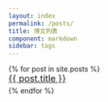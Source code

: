 ```yaml
---
layout: index
permalink: /posts/
title: 博文列表
component: markdown
sidebar: tags
---
```

<style type="text/css">
.main-container {
  margin-top: 32px;
}
ul.list-unstyled#posts-archive-list{
  padding-left: 0;
}
div.post-prefix {
  display: inline;
}
@media(max-width: 1024px){
  div.post-prefix{
    display: none;
  }
}
  .sticky h4 {
    font-size: 26px;
  }
  .sticky {
    font-size: 18px;
    margin-top: 35px;
    margin-bottom: 35px;
  }
  #posts-archive-list li {
    font-size: 18px;
    margin-bottom: 5px;
    list-style: none;
  }
  #posts-archive-list li .disqus-comment-count{
    font-size: .8em;
  }
  .display-icon {
    display: inline-block;
    width: 2em;
    text-align: center;
  }
</style>

<ul class="list-unstyled" id="posts-archive-list">
    {% for post in site.posts %}
      <li tags="{%for tag in post.tags%}{{tag}} {%endfor%}">
        <div class="post-prefix">
          <span>{{ post.date | date:"%Y-%m-%d" }}</span>
          <span class="display-icon">
            {% if post.display == "sticky" %}📌
            {% elsif post.display == "hide" %}🙈
            {% else %}&raquo;
            {% endif %}
          </span>
        </div>
        <a href="{{ post.url }}">
          <span>{{ post.title }}</span>
          <span class="disqus-comment-count" data-disqus-identifier="{{post.url}}"></span>
        </a>
      </li>
  {% endfor %} 
</ul>
<script id="dsq-count-scr" src="//xujinkai.disqus.com/count.js" async></script>
